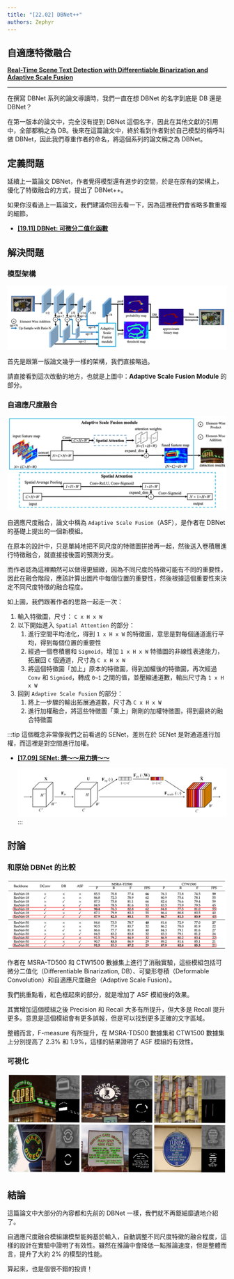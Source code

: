 ```yaml
---
title: "[22.02] DBNet++"
authors: Zephyr
---
```


## 自適應特徵融合

[**Real-Time Scene Text Detection with Differentiable Binarization and Adaptive Scale Fusion**](https://arxiv.org/abs/2202.10304)

---

在撰寫 DBNet 系列的論文導讀時，我們一直在想 DBNet 的名字到底是 DB 還是 DBNet？

在第一版本的論文中，完全沒有提到 DBNet 這個名字，因此在其他文獻的引用中，全部都稱之為 DB。後來在這篇論文中，終於看到作者對於自己模型的稱呼叫做 DBNet，因此我們尊重作者的命名，將這個系列的論文稱之為 DBNet。

## 定義問題

延續上一篇論文 DBNet，作者覺得模型還有進步的空間，於是在原有的架構上，優化了特徵融合的方式，提出了 DBNet++。

如果你沒看過上一篇論文，我們建議你回去看一下，因為這裡我們會省略多數重複的細節。

- [**[19.11] DBNet: 可微分二值化函數**](../1911-dbnet/index.md)

## 解決問題

### 模型架構

![model arch](./img/img1.jpg)

首先是跟第一版論文幾乎一樣的架構，我們直接略過。

請直接看到這次改動的地方，也就是上圖中：**Adaptive Scale Fusion Module** 的部分。

### 自適應尺度融合

![adaptive scale fusion module](./img/img2.jpg)

自適應尺度融合，論文中稱為 `Adaptive Scale Fusion`（ASF），是作者在 DBNet 的基礎上提出的一個新模組。

在原本的設計中，只是單純地把不同尺度的特徵圖拼接再一起，然後送入卷積層進行特徵融合，就直接接後面的預測分支。

而作者認為這裡顯然可以做得更細緻，因為不同尺度的特徵可能有不同的重要性，因此在融合階段，應該計算出圖片中每個位置的重要性，然後根據這個重要性來決定不同尺度特徵的融合程度。

如上圖，我們跟著作者的思路一起走一次：

1. 輸入特徵圖，尺寸： `C x H x W`
2. 以下開始進入 `Spatial Attention` 的部分：
   1. 進行空間平均池化，得到 `1 x H x W` 的特徵圖，意思是對每個通道進行平均，得到每個位置的重要性
   2. 經過一個卷積層和 `Sigmoid`，增加 `1 x H x W` 特徵圖的非線性表達能力，拓展回 `C` 個通道，尺寸為 `C x H x W`
   3. 將這個特徵圖「加上」原本的特徵圖，得到加權後的特徵圖，再次經過 `Conv` 和 `Sigmiod`，轉成 `0~1` 之間的值，並壓縮通道數，輸出尺寸為 `1 x H x W`
3. 回到 `Adaptive Scale Fusion` 的部分：
   1. 將上一步驟的輸出拓展通道數，尺寸為 `C x H x W`
   2. 進行加權融合，將這些特徵圖「乘上」剛剛的加權特徵圖，得到最終的融合特徵圖

:::tip
這個概念非常像我們之前看過的 SENet，差別在於 SENet 是對通道進行加權，而這裡是對空間進行加權。

- [**[17.09] SENet: 擠～～用力擠～～**](../../lightweight/1709-senet/index.md)

  ![senet](../../lightweight/1709-senet/img/img1.jpg)
  :::

## 討論

### 和原始 DBNet 的比較

![dbnet vs dbnet++](./img/img4.jpg)

作者在 MSRA-TD500 和 CTW1500 數據集上進行了消融實驗，這些模組包括可微分二值化（Differentiable Binarization, DB）、可變形卷積（Deformable Convolution）和自適應尺度融合（Adaptive Scale Fusion）。

我們挑重點看，紅色框起來的部分，就是增加了 ASF 模組後的效果。

其實增加這個模組之後 Precision 和 Recall 大多有所提升，但大多是 Recall 提升更多。意思是這個模組會有更多誤報，但是可以找到更多正確的文字區域。

整體而言，F-measure 有所提升，在 MSRA-TD500 數據集和 CTW1500 數據集上分別提高了 2.3% 和 1.9%，這樣的結果證明了 ASF 模組的有效性。

### 可視化

![visualization](./img/img3.jpg)

## 結論

這篇論文中大部分的內容都和先前的 DBNet 一樣，我們就不再鉅細靡遺地介紹了。

自適應尺度融合模組讓模型能夠基於輸入，自動調整不同尺度特徵的融合程度，這樣的設計在實驗中證明了有效性。雖然在推論中會降低一點推論速度，但是整體而言，提升了大約 2% 的模型的性能。

算起來，也是個很不錯的投資！
